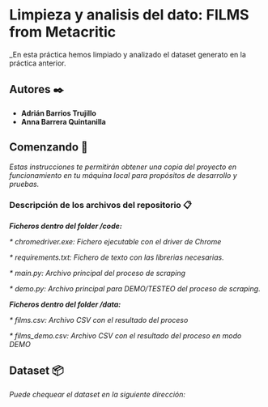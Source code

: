 # Limpieza y analisis del dato: FILMS from Metacritic
_En esta práctica hemos limpiado y analizado el dataset generato en la práctica anterior.

## Autores ✒️

* **Adrián Barrios Trujillo** 
* **Anna Barrera Quintanilla**

## Comenzando 🚀

_Estas instrucciones te permitirán obtener una copia del proyecto en funcionamiento en tu máquina local para propósitos de desarrollo y pruebas._

### Descripción de los archivos del repositorio 📋
**_Ficheros dentro del folder /code:_**

_* chromedriver.exe: Fichero ejecutable con el driver de Chrome_

_* requirements.txt: Fichero de texto con las librerias necesarias._

_* main.py: Archivo principal del proceso de scraping_

_* demo.py: Archivo principal para DEMO/TESTEO  del proceso de scraping._

**_Ficheros dentro del folder /data:_**

_* films.csv: Archivo CSV con el resultado del proceso_

_* films_demo.csv: Archivo CSV con el resultado del proceso en modo DEMO_

## Dataset 📦

_Puede chequear el dataset en la siguiente dirección:_
